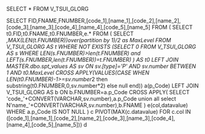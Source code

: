 SELECT * FROM V_TSUI_GLORG



SELECT FID,FNAME,FNUMBER,[code_1],[name_1],[code_2],[name_2],[code_3],[name_3],[code_4],[name_4],[code_5],[name_5] FROM (
    SELECT t0.FID,t0.FNAME,t0.FNUMBER,e.*  FROM (
      SELECT *,MAX(LEN(t.FNUMBER))over(partition by 1)/2 as MaxLevel FROM V_TSUI_GLORG AS t
       WHERE NOT  EXISTS (SELECT 0 FROM V_TSUI_GLORG AS s WHERE LEN(s.FNUMBER)>len(t.FNUMBER) and LEFT(s.FNUMBER,len(t.FNUMBER))=t.FNUMBER)
    ) AS t0
    LEFT JOIN MASTER.dbo.spt_values AS sv ON sv.[type]='P' AND sv.number BETWEEN 1 AND t0.MaxLevel 
    CROSS APPLY(VALUES(CASE WHEN LEN(t0.FNUMBER)-1>=sv.number*2 then  substring(t0.FNUMBER,0,sv.number*2) else null end)) a(p_Code)
    LEFT JOIN V_TSUI_GLORG AS b ON b.FNUMBER=a.p_Code
    CROSS APPLY(
        SELECT 'code_'+CONVERT(VARCHAR,sv.number),a.p_Code union all select N'name_'+CONVERT(VARCHAR,sv.number),b.FNAME
    ) e(col,datavalue)
    WHERE a.p_Code IS NOT NULL
) c
PIVOT(MAX(c.datavalue) FOR c.col IN ([code_1],[name_1],[code_2],[name_2],[code_3],[name_3],[code_4],[name_4],[code_5],[name_5])) d
 